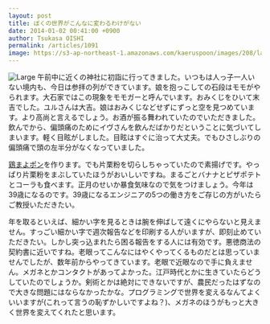 ```yaml
---
layout: post
title: ぼくの世界がこんなに変わるわけがない
date: 2014-01-02 00:41:00 +0900
author: Tsukasa OISHI
permalink: /articles/1091
image: https://s3-ap-northeast-1.amazonaws.com/kaeruspoon/images/208/large.JPG?1388592247
---
```


![Large](https://s3-ap-northeast-1.amazonaws.com/kaeruspoon/images/208/large.JPG?1388592247)
午前中に近くの神社に初詣に行ってきました。いつもは人っ子一人いない境内も、今日は参拝の列ができています。娘を抱っこしての石段はモモがやられます。大石家ではこの現象をモモガーと呼んでいます。おみくじをひいて末吉でした。ユルさんは大吉。娘はおみくじなどせずにずっと空を見つめています。より高尚と言えるでしょう。お酒が振る舞われていたのでいただきました。飲んでから、偏頭痛のためにイヴさんを飲んだばかりだということに気づいてしまいます。軽く目眩がしました。目眩はすぐに治って大丈夫。でもひさしぶりの偏頭痛で頭の左半分がなくなっていました。

[鶏まよポン](http://cookpad.com/recipe/450372)を作ります。でも片栗粉を切らしちゃっていたので素揚げです。やっぱり片栗粉をまぶしていたほうがおいしいですね。まるごとバナナとピザポテトとコーラも食べます。正月のせいか暴食気味なので気をつけましょう。今年は39歳になるのです。39歳になるエンジニアの5つの働き方をご存じの方がいたらご教授いただきたい。

年を取るといえば、細かい字を見るときは腕を伸ばして遠くにやらないと見えません。すっごい細かい字で週次報告などを印刷する人がいますが、即刻止めていただきたい。しかし突っ込まれたら困る報告をする人には有効です。悪徳商法の契約書に近いですね。老眼ってこんなにはやくやってくるものだとは思っていませんでしたが、数年前からやってきています。老眼で近眼なので手に負えません。メガネとかコンタクトがあってよかった。江戸時代とかに生きていたらどうしていたのでしょうか。剣術とかは絶対にできないですが、農民だったはずなので大きな問題にはならなかったかな。プログラミングで世界を変えるなんてよくいいますが(これって言うの恥ずかしいですよね？)、メガネのほうがもっと大きく世界を変えてくれたと思います。

